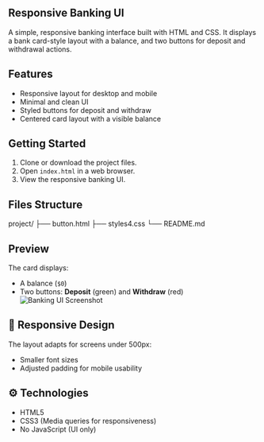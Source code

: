 ## Responsive Banking UI

A simple, responsive banking interface built with HTML and CSS. It displays a bank card-style layout with a balance, and two buttons for deposit and withdrawal actions.

##  Features

- Responsive layout for desktop and mobile
- Minimal and clean UI
- Styled buttons for deposit and withdraw
- Centered card layout with a visible balance

##  Getting Started

1. Clone or download the project files.
2. Open `index.html` in a web browser.
3. View the responsive banking UI.

##  Files Structure
project/
├── button.html
├── styles4.css
└── README.md

##  Preview

The card displays:
- A balance (`$0`)
- Two buttons: **Deposit** (green) and **Withdraw** (red)
![Banking UI Screenshot](screenshot_2025-07-30_222258.png)


## 📱 Responsive Design

The layout adapts for screens under 500px:
- Smaller font sizes
- Adjusted padding for mobile usability

## ⚙️ Technologies

- HTML5
- CSS3 (Media queries for responsiveness)
- No JavaScript (UI only)







